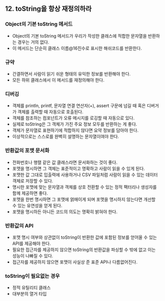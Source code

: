 ## 12. toString을 항상 재정의하라

### Object의 기본 toString 메서드

- Object의 기본 toString 메서드가 우리가 작성한 클래스에 적합한 문자열을 반환하는 경우는 거의 없다.
- 이 메서드는 단순히 클래스 이름@16진수로 표시한 해쉬코드를 반환한다.

### 규약

- 간결하면서 사람이 읽기 쉬운 형태의 유익한 정보를 반환해야 한다.
- 모든 하위 클래스에서 이 메서드를 재정의해야 한다.

### 디버깅

- 객체를 println, printf, 문자열 연결 연산자(+), assert 구문에 넘길 때 혹은 디버거가 객체를 출력할 때 자동으로 호출된다.
- 객체를 참조하는 컴포넌트가 오류 메시지를 로깅할 때 자동으로 있다.
- 실제로 toString은 그 객체가 가진 주요 정보 모두를 반환하는 게 좋다.
- 객체가 문자열로 표현하기에 적합하지 않다면 요약 정보를 담아야 한다.
- 이상적으로는 스스로를 완벽히 설명하는 문자열이여야 한다.



### 반환값의 포맷 문서화

- 전화번호나 행렬 같은 값 클래스라면 문서화하는 것이 좋다.
- 포맷을 명시하면 그 객체는 표준적이고 명확하고 사람이 읽을 수 있게 된다.
- 포맷한 값 그대로 입출력에 사용하거나 CSV 파일처럼 사람이 읽을 수 있는 데이터 객체로 저장할 수 있다.
- 명시한 포맷에 맞는 문자열과 객체를 상호 전환할 수 있는 정적 팩터리나 생성자를 함께 제공하면 좋다.
- 포맷을 한번 명시하면 그 포맷에 얽매이게 되며 포맷을 명시하지 않는다면 개선할 수 있는 유연성을 얻게 된다.
- 포맷을 명시하든 아니든 코드의 의도는 명확히 밝혀야 한다.

### 반환값의 API

- 포맷 명시 여부와 상관없이 toString이 반환한 값에 포함된 정보를 얻어올 수 있는 API를 제공해야 한다.
- 필요한 접근자를 제공하지 않으면 toString의 반환값을 파싱할 수 밖에 없고 이는 성능이 나빠질  수 있다.
- 접근자를 제공하지 않으면 포맷이 사실상 준 표준 API나 다름없어진다.

### toString이 필요없는 경우

- 정적 유틸리티 클래스
- 대부분의 열거 타입